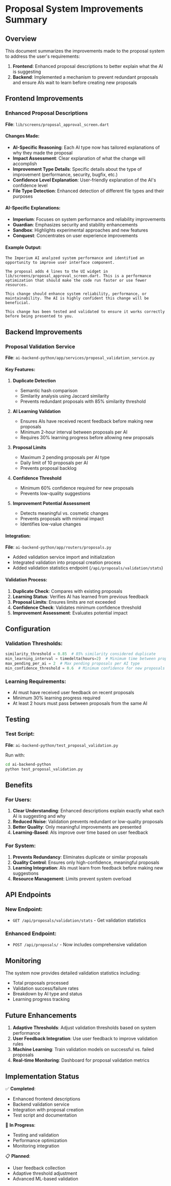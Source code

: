 # Proposal System Improvements Summary

## Overview
This document summarizes the improvements made to the proposal system to address the user's requirements:
1. **Frontend**: Enhanced proposal descriptions to better explain what the AI is suggesting
2. **Backend**: Implemented a mechanism to prevent redundant proposals and ensure AIs wait to learn before creating new proposals

## Frontend Improvements

### Enhanced Proposal Descriptions
**File**: `lib/screens/proposal_approval_screen.dart`

#### Changes Made:
- **AI-Specific Reasoning**: Each AI type now has tailored explanations of why they made the proposal
- **Impact Assessment**: Clear explanation of what the change will accomplish
- **Improvement Type Details**: Specific details about the type of improvement (performance, security, bugfix, etc.)
- **Confidence Level Explanation**: User-friendly explanation of the AI's confidence level
- **File Type Detection**: Enhanced detection of different file types and their purposes

#### AI-Specific Explanations:
- **Imperium**: Focuses on system performance and reliability improvements
- **Guardian**: Emphasizes security and stability enhancements
- **Sandbox**: Highlights experimental approaches and new features
- **Conquest**: Concentrates on user experience improvements

#### Example Output:
```
The Imperium AI analyzed system performance and identified an opportunity to improve user interface component.

The proposal adds 4 lines to the UI widget in lib/screens/proposal_approval_screen.dart. This is a performance optimization that should make the code run faster or use fewer resources.

This change should enhance system reliability, performance, or maintainability. The AI is highly confident this change will be beneficial.

This change has been tested and validated to ensure it works correctly before being presented to you.
```

## Backend Improvements

### Proposal Validation Service
**File**: `ai-backend-python/app/services/proposal_validation_service.py`

#### Key Features:

1. **Duplicate Detection**
   - Semantic hash comparison
   - Similarity analysis using Jaccard similarity
   - Prevents redundant proposals with 85% similarity threshold

2. **AI Learning Validation**
   - Ensures AIs have received recent feedback before making new proposals
   - Minimum 2-hour interval between proposals per AI
   - Requires 30% learning progress before allowing new proposals

3. **Proposal Limits**
   - Maximum 2 pending proposals per AI type
   - Daily limit of 10 proposals per AI
   - Prevents proposal backlog

4. **Confidence Threshold**
   - Minimum 60% confidence required for new proposals
   - Prevents low-quality suggestions

5. **Improvement Potential Assessment**
   - Detects meaningful vs. cosmetic changes
   - Prevents proposals with minimal impact
   - Identifies low-value changes

#### Integration:
**File**: `ai-backend-python/app/routers/proposals.py`

- Added validation service import and initialization
- Integrated validation into proposal creation process
- Added validation statistics endpoint (`/api/proposals/validation/stats`)

#### Validation Process:
1. **Duplicate Check**: Compares with existing proposals
2. **Learning Status**: Verifies AI has learned from previous feedback
3. **Proposal Limits**: Ensures limits are not exceeded
4. **Confidence Check**: Validates minimum confidence threshold
5. **Improvement Assessment**: Evaluates potential impact

## Configuration

### Validation Thresholds:
```python
similarity_threshold = 0.85  # 85% similarity considered duplicate
min_learning_interval = timedelta(hours=2)  # Minimum time between proposals
max_pending_per_ai = 2  # Max pending proposals per AI type
min_confidence_threshold = 0.6  # Minimum confidence for new proposals
```

### Learning Requirements:
- AI must have received user feedback on recent proposals
- Minimum 30% learning progress required
- At least 2 hours must pass between proposals from the same AI

## Testing

### Test Script:
**File**: `ai-backend-python/test_proposal_validation.py`

Run with:
```bash
cd ai-backend-python
python test_proposal_validation.py
```

## Benefits

### For Users:
1. **Clear Understanding**: Enhanced descriptions explain exactly what each AI is suggesting and why
2. **Reduced Noise**: Validation prevents redundant or low-quality proposals
3. **Better Quality**: Only meaningful improvements are presented
4. **Learning-Based**: AIs improve over time based on user feedback

### For System:
1. **Prevents Redundancy**: Eliminates duplicate or similar proposals
2. **Quality Control**: Ensures only high-confidence, meaningful proposals
3. **Learning Integration**: AIs must learn from feedback before making new suggestions
4. **Resource Management**: Limits prevent system overload

## API Endpoints

### New Endpoint:
- `GET /api/proposals/validation/stats` - Get validation statistics

### Enhanced Endpoint:
- `POST /api/proposals/` - Now includes comprehensive validation

## Monitoring

The system now provides detailed validation statistics including:
- Total proposals processed
- Validation success/failure rates
- Breakdown by AI type and status
- Learning progress tracking

## Future Enhancements

1. **Adaptive Thresholds**: Adjust validation thresholds based on system performance
2. **User Feedback Integration**: Use user feedback to improve validation rules
3. **Machine Learning**: Train validation models on successful vs. failed proposals
4. **Real-time Monitoring**: Dashboard for proposal validation metrics

## Implementation Status

✅ **Completed**:
- Enhanced frontend descriptions
- Backend validation service
- Integration with proposal creation
- Test script and documentation

🔄 **In Progress**:
- Testing and validation
- Performance optimization
- Monitoring integration

📋 **Planned**:
- User feedback collection
- Adaptive threshold adjustment
- Advanced ML-based validation 
